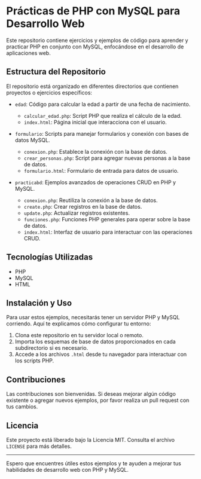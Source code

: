 # Prácticas de PHP con MySQL para Desarrollo Web

Este repositorio contiene ejercicios y ejemplos de código para aprender y practicar PHP en conjunto con MySQL, enfocándose en el desarrollo de aplicaciones web.

## Estructura del Repositorio

El repositorio está organizado en diferentes directorios que contienen proyectos o ejercicios específicos:

- `edad`: Código para calcular la edad a partir de una fecha de nacimiento.
  - `calcular_edad.php`: Script PHP que realiza el cálculo de la edad.
  - `index.html`: Página inicial que interacciona con el usuario.

- `formulario`: Scripts para manejar formularios y conexión con bases de datos MySQL.
  - `conexion.php`: Establece la conexión con la base de datos.
  - `crear_personas.php`: Script para agregar nuevas personas a la base de datos.
  - `formulario.html`: Formulario de entrada para datos de usuario.

- `practicabd`: Ejemplos avanzados de operaciones CRUD en PHP y MySQL.
  - `conexion.php`: Reutiliza la conexión a la base de datos.
  - `create.php`: Crear registros en la base de datos.
  - `update.php`: Actualizar registros existentes.
  - `funciones.php`: Funciones PHP generales para operar sobre la base de datos.
  - `index.html`: Interfaz de usuario para interactuar con las operaciones CRUD.

## Tecnologías Utilizadas

- PHP
- MySQL
- HTML

## Instalación y Uso

Para usar estos ejemplos, necesitarás tener un servidor PHP y MySQL corriendo. Aquí te explicamos cómo configurar tu entorno:

1. Clona este repositorio en tu servidor local o remoto.
2. Importa los esquemas de base de datos proporcionados en cada subdirectorio si es necesario.
3. Accede a los archivos `.html` desde tu navegador para interactuar con los scripts PHP.

## Contribuciones

Las contribuciones son bienvenidas. Si deseas mejorar algún código existente o agregar nuevos ejemplos, por favor realiza un pull request con tus cambios.

## Licencia

Este proyecto está liberado bajo la Licencia MIT. Consulta el archivo `LICENSE` para más detalles.

---

Espero que encuentres útiles estos ejemplos y te ayuden a mejorar tus habilidades de desarrollo web con PHP y MySQL.
